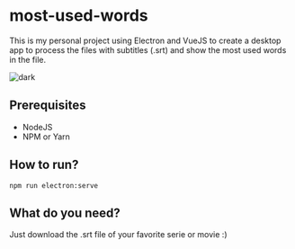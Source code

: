 # most-used-words
This is my personal project using Electron and VueJS to create a desktop app to process the files with subtitles (.srt) and show the most used words in the file.

![dark](https://user-images.githubusercontent.com/20498649/85190792-31e0b200-b292-11ea-8d47-17b25ca8bae7.gif)

## Prerequisites
- NodeJS
- NPM or Yarn

## How to run?
```
npm run electron:serve
```

## What do you need?
Just download the .srt file of your favorite serie or movie :)
